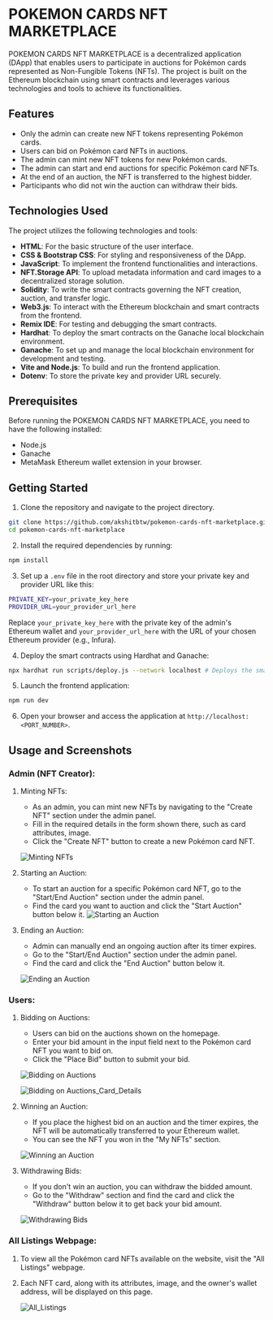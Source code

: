 # POKEMON CARDS NFT MARKETPLACE

POKEMON CARDS NFT MARKETPLACE is a decentralized application (DApp) that enables users to participate in auctions for Pokémon cards represented as Non-Fungible Tokens (NFTs). The project is built on the Ethereum blockchain using smart contracts and leverages various technologies and tools to achieve its functionalities.

## Features

- Only the admin can create new NFT tokens representing Pokémon cards.
- Users can bid on Pokémon card NFTs in auctions.
- The admin can mint new NFT tokens for new Pokémon cards.
- The admin can start and end auctions for specific Pokémon card NFTs.
- At the end of an auction, the NFT is transferred to the highest bidder.
- Participants who did not win the auction can withdraw their bids.

## Technologies Used

The project utilizes the following technologies and tools:

- **HTML**: For the basic structure of the user interface.
- **CSS & Bootstrap CSS**: For styling and responsiveness of the DApp.
- **JavaScript**: To implement the frontend functionalities and interactions.
- **NFT.Storage API**: To upload metadata information and card images to a decentralized storage solution.
- **Solidity**: To write the smart contracts governing the NFT creation, auction, and transfer logic.
- **Web3.js**: To interact with the Ethereum blockchain and smart contracts from the frontend.
- **Remix IDE**: For testing and debugging the smart contracts.
- **Hardhat**: To deploy the smart contracts on the Ganache local blockchain environment.
- **Ganache**: To set up and manage the local blockchain environment for development and testing.
- **Vite and Node.js**: To build and run the frontend application.
- **Dotenv**: To store the private key and provider URL securely.

## Prerequisites

Before running the POKEMON CARDS NFT MARKETPLACE, you need to have the following installed:

- Node.js
- Ganache
- MetaMask Ethereum wallet extension in your browser.

## Getting Started

1. Clone the repository and navigate to the project directory.
```bash
git clone https://github.com/akshitbtw/pokemon-cards-nft-marketplace.git
cd pokemon-cards-nft-marketplace 
```
2. Install the required dependencies by running:
```bash
npm install 
```
3. Set up a `.env` file in the root directory and store your private key and provider URL like this:
```bash
PRIVATE_KEY=your_private_key_here
PROVIDER_URL=your_provider_url_here
```
Replace `your_private_key_here` with the private key of the admin's Ethereum wallet and `your_provider_url_here` with the URL of your chosen Ethereum provider (e.g., Infura).

4. Deploy the smart contracts using Hardhat and Ganache:
```bash
npx hardhat run scripts/deploy.js --network localhost # Deploys the smart contracts
```
5. Launch the frontend application:
```bash
npm run dev 
```
6. Open your browser and access the application at `http://localhost:<PORT_NUMBER>`.

## Usage and Screenshots

### Admin (NFT Creator):

1. Minting NFTs:
   - As an admin, you can mint new NFTs by navigating to the "Create NFT" section under the admin panel.
   - Fill in the required details in the form shown there, such as card attributes, image.
   - Click the "Create NFT" button to create a new Pokémon card NFT.
   
   ![Minting NFTs](https://github.com/akshitbtw/Pokemon-Cards-NFT-Marketplace/assets/83155183/34d0826d-4770-4d5a-b537-76b685e4a839)

2. Starting an Auction:
   - To start an auction for a specific Pokémon card NFT, go to the "Start/End Auction" section under the admin panel.
   - Find the card you want to auction and click the "Start Auction" button below it.
   ![Starting an Auction](https://github.com/akshitbtw/Pokemon-Cards-NFT-Marketplace/assets/83155183/77a4a1d2-3695-40bd-8e91-e96468a67a2b)

3. Ending an Auction:
   - Admin can manually end an ongoing auction after its timer expires.
   - Go to the "Start/End Auction" section under the admin panel.
   - Find the card and click the "End Auction" button below it.
   
   ![Ending an Auction](https://github.com/akshitbtw/Pokemon-Cards-NFT-Marketplace/assets/83155183/ddf6217a-5a04-4110-aa3f-47615f7e029a)

### Users:

1. Bidding on Auctions:
   - Users can bid on the auctions shown on the homepage.
   - Enter your bid amount in the input field next to the Pokémon card NFT you want to bid on.
   - Click the "Place Bid" button to submit your bid.
   
   ![Bidding on Auctions](https://github.com/akshitbtw/Pokemon-Cards-NFT-Marketplace/assets/83155183/d534e546-a4d8-43a9-89d8-7bc38da1f072)

   ![Bidding on Auctions_Card_Details](https://github.com/akshitbtw/Pokemon-Cards-NFT-Marketplace/assets/83155183/fe36cb17-4f33-4308-9642-197412492439)

3. Winning an Auction:
   - If you place the highest bid on an auction and the timer expires, the NFT will be automatically transferred to your Ethereum wallet.
   - You can see the NFT you won in the "My NFTs" section.
   
   ![Winning an Auction](https://github.com/akshitbtw/Pokemon-Cards-NFT-Marketplace/assets/83155183/e5374b5f-2c96-4911-83b9-04964ee97f86)
   
4. Withdrawing Bids:
   - If you don't win an auction, you can withdraw the bidded amount.
   - Go to the "Withdraw" section and find the card and click the "Withdraw" button below it to get back your bid amount.
   
   ![Withdrawing Bids](https://github.com/akshitbtw/Pokemon-Cards-NFT-Marketplace/assets/83155183/2371f95b-cdb0-4f00-b09a-6c45c99b00b9)

### All Listings Webpage:

1. To view all the Pokémon card NFTs available on the website, visit the "All Listings" webpage.
2. Each NFT card, along with its attributes, image, and the owner's wallet address, will be displayed on this page.

   ![All_Listings](https://github.com/akshitbtw/Pokemon-Cards-NFT-Marketplace/assets/83155183/092d8e46-ae6c-4767-ba4c-e90229d81913)
